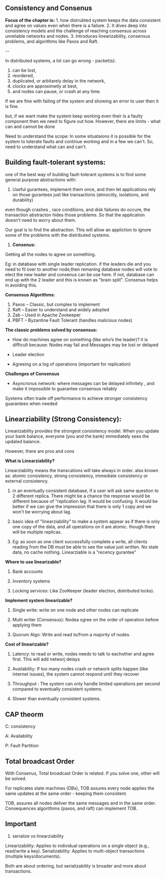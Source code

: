 ## Consistency and Consenus

**Focus of the chapter is:**
    1. how distrubted system keeps the data consistent and agree on values even when there is a failure.
    2. It dives deep into consistency models and the challenge of reaching consensus across unreliable networks and nodes.
    3. Introduces linearizability, consensus problems, and algorithms like Paxos and Raft.

--

In distributed systems,  a lot can go wrong - packet(s):

1. can be lost, 
2. reordered, 
3. duplicated, or arbitarely delay in the network, 
4. clocks are approximetly at best, 
5. and nodes can pause, or crash at any time.

If we are fine with failing of the system and showing an error to user then it is fine.

but, if we want make the system keep working even their is a faulty component then we need to figure out how. However, there are limits - what can and cannot be done 

Need to understand the scope:
    In some situataions it is possible for the system to tolerate faults and continue working and in a few we can't. So, need to understand what can and can't. 

##  Building fault-tolerant systems:

one of the best way of building fault-tolerant systems is to find some general purpose abstractions with:

1. Useful gurantees, implement them once, and then let applications rely on those gurantees just like transactions (atmociity, isolations, and durability)

even though crashes , race conditions, and disk failures do occure, the transaction abstracton hides those problems. So that the application doesn't need to worry about them.

Our goal is to find the abstraction. This will allow an appliction to ignore some of the problems with the distributed systems.  

1) **Consenus:** 

Getting all the nodes to agree on something. 

Eg: in database with single leader replication. if the leaders die and you need to fil over to another node,then remaning database nodes will vote to elect the new leader and consenus can be use here. If not, database can end up with the 2 leader and this is known as "brain split". Consenus helps in avoiding this.

**Consensus Algorithms:**

1. Paxos – Classic, but complex to implement
2. Raft – Easier to understand and widely adopted
3. Zab – Used in Apache Zookeeper
4. PBFT – Byzantine Fault Tolerant (handles malicious nodes)

**The classic problems solved by consensus:**

- How do machines agree on something (like who’s the leader)? it is difficult because: Nodes may fail and Messages may be lost or delayed

- Leader election

- Agreeing on a log of operations (important for replication)

**Challenges of Consensus**

- Asyncronus network: where messages can be delayed infinitely , and  make it impossible to guarantee consensus reliably 

Systems often trade off performance to achieve stronger consistency guarantees when needed


## Linearziability (Strong Consistency): 

Linearizability provides the strongest consistency model. 
When you update your bank balance, everyone (you and the bank) immediately sees the updated balance.

However, there are pros and cons

**What is Linearziability?**

Linearziability means the transcations will take always in order. 
also known as: atomic consistency, strong consistency, immediate consistency or external consistency.

1. in an eventually consistent database, if a user will ask same question to 2 different replica. There might be a chance the response would be different because of "replication lag. It would be confusing. It would be better if we can give the impression that there is only 1 copy and we won't be worrying about lag.

2. basic idea of "linearziability" to make a system appear as if there is only one copy of the data, and all operations on it are atomic. though there will be multiple replicas.

3. Eg: as soon as one client successfully complete a write, all clients reading from the DB must be able to see the value just written. No stale data, no cache nothing. Linearziable is a "recency gurantee"

**Where to use linearizable?**

1. Bank accounts

2. Inventory systems

3. Locking services: Like ZooKeeper (leader election, distributed locks).

**Implement system linearizable?**

1. Single write: write on one node and other nodes can replicate 

2. Multi writer (Consensus): Nodea sgree on the order of operation before applying them

3. Quorum Algo: Write and read to/from a majority of nodes.

**Cost of linearizable?**

1. Latency: to read or write, nodes needs to talk to eachother and agree first. This will add networj delays

2. Availability: If too many nodes crash or network splits happen (like internet issues), the system cannot respond until they recover

3. Throughput  : The system can only handle limited operations per second compared to eventually consistent systems.

4. Slower than eventually consistent systems.

## CAP theorm

C: consistency

A: Availability

P: Fault Partition


## Total broadcast Order


With Consenus, Total broadcast Order is related.  If you solve one, other will be solved.

For replicates state machines (DBs), TOB assures every node applies the same updates at the same order - keeping them consistent. 

TOB, assures all nodes deliver the same messages and in the same order. Consequences algorithims (paxos, and raft) can implement TOB. 


## Important 

1. serialize vs linearziability

Linearizability: Applies to individual operations on a single object (e.g., read/write a key).
Serializability: Applies to multi-object transactions (multiple keys/documents).

Both are about ordering, but serializability is broader and more about transactions.
